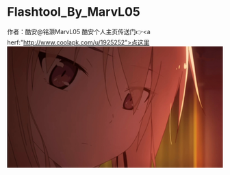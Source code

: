 # Flashtool_By_MarvL05
作者：酷安@铭灏MarvL05
酷安个人主页传送门👉<a herf:"http://www.coolapk.com/u/1925252">点这里</a>
<img src="./image/readme.jpg">